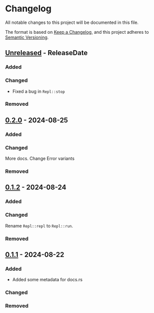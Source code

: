 # Changelog

All notable changes to this project will be documented in this file.

The format is based on [Keep a Changelog](https://keepachangelog.com/en/1.1.0/),
and this project adheres to [Semantic Versioning](https://semver.org/spec/v2.0.0.html).

<!-- next-header -->

## [Unreleased] - ReleaseDate

### Added

### Changed

* Fixed a bug in `Repl::stop`

### Removed



## [0.2.0] - 2024-08-25

### Added

### Changed

More docs. Change Error variants

### Removed



## [0.1.2] - 2024-08-24

### Added

### Changed

Rename `Repl::repl` to `Repl::run`.

### Removed



## [0.1.1] - 2024-08-22

### Added

- Added some metadata for docs.rs

### Changed


### Removed

<!-- next-url -->
[Unreleased]: https://github.com/cowlicks/rusty_nodejs_repl/compare/v0.2.0...HEAD
[0.2.0]: https://github.com/cowlicks/rusty_nodejs_repl/compare/v0.1.2...v0.2.0
[0.1.2]: https://github.com/cowlicks/rusty_nodejs_repl/compare/v0.1.1...v0.1.2
[0.1.1]: https://github.com/cowlicks/rusty_nodejs_repl/compare/v0.1.0...v0.1.1
